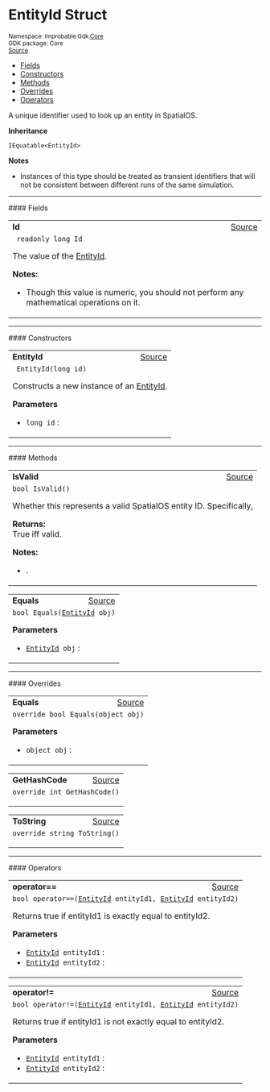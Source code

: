 
# EntityId Struct
<sup>
Namespace: Improbable.Gdk.<a href="{{urlRoot}}/api/core-index">Core</a><br/>
GDK package: Core<br/>
<a href="https://www.github.com/spatialos/gdk-for-unity/blob/0.2.2/workers/unity/Packages/com.improbable.gdk.core/EntityId.cs/#L12">Source</a>
<style>
a code {
                    padding: 0em 0.25em!important;
}
code {
                    background-color: #ffffff!important;
}
</style>
</sup>
<nav id="pageToc" class="page-toc"><ul><li><a href="#fields">Fields</a>
<li><a href="#constructors">Constructors</a>
<li><a href="#methods">Methods</a>
<li><a href="#overrides">Overrides</a>
<li><a href="#operators">Operators</a>
</ul></nav>

</p>



<p>A unique identifier used to look up an entity in SpatialOS. </p>



</p>

<b>Inheritance</b>

<code>IEquatable&lt;EntityId&gt;</code>


</p>

<b>Notes</b>

- Instances of this type should be treated as transient identifiers that will not be consistent between different runs of the same simulation. 





</p>
<hr style="width:100%; border-top-color:#d8d8d8" />
#### Fields


</p>




<table width="100%">
    <tr>
        <td style="border-right:none"><b>Id</b></td>
        <td style="border-left:none; text-align:right"><a href="https://www.github.com/spatialos/gdk-for-unity/blob/0.2.2/workers/unity/Packages/com.improbable.gdk.core/EntityId.cs/#L20">Source</a></td>
    </tr>
    <tr>
        <td colspan="2">
<code> readonly long Id</code></p>
The value of the <a href="{{urlRoot}}/api/core/entity-id">EntityId</a>. 

</p>

<b>Notes:</b>

<ul>
<li>Though this value is numeric, you should not perform any mathematical operations on it. </li>
</ul>


</td>
    </tr>
</table>







</p>
<hr style="width:100%; border-top-color:#d8d8d8" />
#### Constructors


</p>




<table width="100%">
    <tr>
        <td style="border-right:none"><b>EntityId</b></td>
        <td style="border-left:none; text-align:right"><a href="https://www.github.com/spatialos/gdk-for-unity/blob/0.2.2/workers/unity/Packages/com.improbable.gdk.core/EntityId.cs/#L25">Source</a></td>
    </tr>
    <tr>
        <td colspan="2">
<code> EntityId(long id)</code></p>
Constructs a new instance of an <a href="{{urlRoot}}/api/core/entity-id">EntityId</a>. 


</p>

<b>Parameters</b>

<ul>
<li><code>long id</code> : </li>
</ul>





</td>
    </tr>
</table>




</p>
<hr style="width:100%; border-top-color:#d8d8d8" />
#### Methods


</p>




<table width="100%">
    <tr>
        <td style="border-right:none"><b>IsValid</b></td>
        <td style="border-left:none; text-align:right"><a href="https://www.github.com/spatialos/gdk-for-unity/blob/0.2.2/workers/unity/Packages/com.improbable.gdk.core/EntityId.cs/#L34">Source</a></td>
    </tr>
    <tr>
        <td colspan="2">
<code>bool IsValid()</code></p>
Whether this represents a valid SpatialOS entity ID. Specifically, 
</p><b>Returns:</b></br>True iff valid.


</p>

<b>Notes:</b>

<ul>
<li>. </li>
</ul>




</td>
    </tr>
</table>


<table width="100%">
    <tr>
        <td style="border-right:none"><b>Equals</b></td>
        <td style="border-left:none; text-align:right"><a href="https://www.github.com/spatialos/gdk-for-unity/blob/0.2.2/workers/unity/Packages/com.improbable.gdk.core/EntityId.cs/#L51">Source</a></td>
    </tr>
    <tr>
        <td colspan="2">
<code>bool Equals(<a href="{{urlRoot}}/api/core/entity-id">EntityId</a> obj)</code></p>



</p>

<b>Parameters</b>

<ul>
<li><code><a href="{{urlRoot}}/api/core/entity-id">EntityId</a> obj</code> : </li>
</ul>





</td>
    </tr>
</table>




</p>
<hr style="width:100%; border-top-color:#d8d8d8" />
#### Overrides


</p>




<table width="100%">
    <tr>
        <td style="border-right:none"><b>Equals</b></td>
        <td style="border-left:none; text-align:right"><a href="https://www.github.com/spatialos/gdk-for-unity/blob/0.2.2/workers/unity/Packages/com.improbable.gdk.core/EntityId.cs/#L40">Source</a></td>
    </tr>
    <tr>
        <td colspan="2">
<code>override bool Equals(object obj)</code></p>



</p>

<b>Parameters</b>

<ul>
<li><code>object obj</code> : </li>
</ul>





</td>
    </tr>
</table>


<table width="100%">
    <tr>
        <td style="border-right:none"><b>GetHashCode</b></td>
        <td style="border-left:none; text-align:right"><a href="https://www.github.com/spatialos/gdk-for-unity/blob/0.2.2/workers/unity/Packages/com.improbable.gdk.core/EntityId.cs/#L73">Source</a></td>
    </tr>
    <tr>
        <td colspan="2">
<code>override int GetHashCode()</code></p>






</td>
    </tr>
</table>


<table width="100%">
    <tr>
        <td style="border-right:none"><b>ToString</b></td>
        <td style="border-left:none; text-align:right"><a href="https://www.github.com/spatialos/gdk-for-unity/blob/0.2.2/workers/unity/Packages/com.improbable.gdk.core/EntityId.cs/#L81">Source</a></td>
    </tr>
    <tr>
        <td colspan="2">
<code>override string ToString()</code></p>






</td>
    </tr>
</table>




</p>
<hr style="width:100%; border-top-color:#d8d8d8" />
#### Operators


</p>




<table width="100%">
    <tr>
        <td style="border-right:none"><b>operator==</b></td>
        <td style="border-left:none; text-align:right"><a href="https://www.github.com/spatialos/gdk-for-unity/blob/0.2.2/workers/unity/Packages/com.improbable.gdk.core/EntityId.cs/#L59">Source</a></td>
    </tr>
    <tr>
        <td colspan="2">
<code>bool operator==(<a href="{{urlRoot}}/api/core/entity-id">EntityId</a> entityId1, <a href="{{urlRoot}}/api/core/entity-id">EntityId</a> entityId2)</code></p>
Returns true if entityId1 is exactly equal to entityId2. 


</p>

<b>Parameters</b>

<ul>
<li><code><a href="{{urlRoot}}/api/core/entity-id">EntityId</a> entityId1</code> : </li>
<li><code><a href="{{urlRoot}}/api/core/entity-id">EntityId</a> entityId2</code> : </li>
</ul>





</td>
    </tr>
</table>


<table width="100%">
    <tr>
        <td style="border-right:none"><b>operator!=</b></td>
        <td style="border-left:none; text-align:right"><a href="https://www.github.com/spatialos/gdk-for-unity/blob/0.2.2/workers/unity/Packages/com.improbable.gdk.core/EntityId.cs/#L67">Source</a></td>
    </tr>
    <tr>
        <td colspan="2">
<code>bool operator!=(<a href="{{urlRoot}}/api/core/entity-id">EntityId</a> entityId1, <a href="{{urlRoot}}/api/core/entity-id">EntityId</a> entityId2)</code></p>
Returns true if entityId1 is not exactly equal to entityId2. 


</p>

<b>Parameters</b>

<ul>
<li><code><a href="{{urlRoot}}/api/core/entity-id">EntityId</a> entityId1</code> : </li>
<li><code><a href="{{urlRoot}}/api/core/entity-id">EntityId</a> entityId2</code> : </li>
</ul>





</td>
    </tr>
</table>



